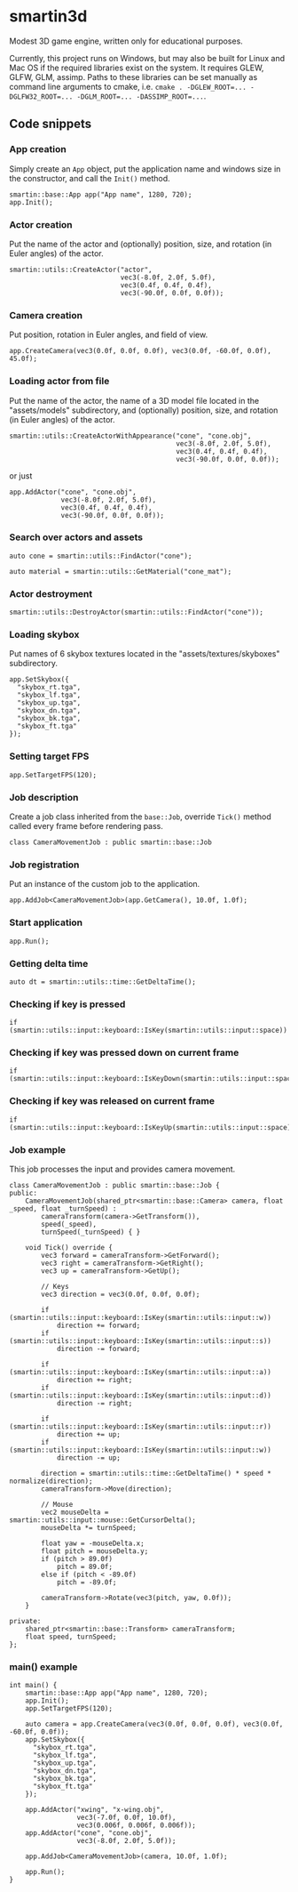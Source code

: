 # smartin3d
Modest 3D game engine, written only for educational purposes.

Currently, this project runs on Windows, but may also be built for Linux and Mac OS if the required libraries exist on the system. It requires GLEW, GLFW, GLM, assimp. Paths to these libraries can be set manually as command line arguments to cmake, i.e. ```cmake . -DGLEW_ROOT=... -DGLFW32_ROOT=... -DGLM_ROOT=... -DASSIMP_ROOT=...```.

## Code snippets
### App creation
Simply create an ```App``` object, put the application name and windows size in the constructor, and call the ```Init()``` method.
```
smartin::base::App app("App name", 1280, 720);
app.Init();
```
### Actor creation
Put the name of the actor and (optionally) position, size, and rotation (in Euler angles) of the actor.
```
smartin::utils::CreateActor("actor",
                            vec3(-8.0f, 2.0f, 5.0f),
                            vec3(0.4f, 0.4f, 0.4f),
                            vec3(-90.0f, 0.0f, 0.0f));
```
### Camera creation
Put position, rotation in Euler angles, and field of view.
```
app.CreateCamera(vec3(0.0f, 0.0f, 0.0f), vec3(0.0f, -60.0f, 0.0f), 45.0f);
```
### Loading actor from file
Put the name of the actor, the name of a 3D model file located in the "assets/models" subdirectory, and (optionally) position, size, and rotation (in Euler angles) of the actor.
```
smartin::utils::CreateActorWithAppearance("cone", "cone.obj",
                                          vec3(-8.0f, 2.0f, 5.0f),
                                          vec3(0.4f, 0.4f, 0.4f),
                                          vec3(-90.0f, 0.0f, 0.0f));
```
or just
```
app.AddActor("cone", "cone.obj",
             vec3(-8.0f, 2.0f, 5.0f),
             vec3(0.4f, 0.4f, 0.4f),
             vec3(-90.0f, 0.0f, 0.0f));
```
### Search over actors and assets
```
auto cone = smartin::utils::FindActor("cone");
```
```
auto material = smartin::utils::GetMaterial("cone_mat");
```
### Actor destroyment
```
smartin::utils::DestroyActor(smartin::utils::FindActor("cone"));
```
### Loading skybox
Put names of 6 skybox textures located in the "assets/textures/skyboxes" subdirectory.
```
app.SetSkybox({
  "skybox_rt.tga",
  "skybox_lf.tga",
  "skybox_up.tga",
  "skybox_dn.tga",
  "skybox_bk.tga",
  "skybox_ft.tga"
});
```
### Setting target FPS
```
app.SetTargetFPS(120);
```
### Job description
Create a job class inherited from the ```base::Job```, override ```Tick()``` method called every frame before rendering pass.
```
class CameraMovementJob : public smartin::base::Job
```
### Job registration
Put an instance of the custom job to the application.
```
app.AddJob<CameraMovementJob>(app.GetCamera(), 10.0f, 1.0f);
```
### Start application
```
app.Run();
```
### Getting delta time
```
auto dt = smartin::utils::time::GetDeltaTime();
```
### Checking if key is pressed
```
if (smartin::utils::input::keyboard::IsKey(smartin::utils::input::space))
```
### Checking if key was pressed down on current frame
```
if (smartin::utils::input::keyboard::IsKeyDown(smartin::utils::input::space))
```
### Checking if key was released on current frame
```
if (smartin::utils::input::keyboard::IsKeyUp(smartin::utils::input::space))
```
### Job example
This job processes the input and provides camera movement.
```
class CameraMovementJob : public smartin::base::Job {
public:
    CameraMovementJob(shared_ptr<smartin::base::Camera> camera, float _speed, float _turnSpeed) :
        cameraTransform(camera->GetTransform()),
        speed(_speed),
        turnSpeed(_turnSpeed) { }

    void Tick() override {
        vec3 forward = cameraTransform->GetForward();
        vec3 right = cameraTransform->GetRight();
        vec3 up = cameraTransform->GetUp();

        // Keys
        vec3 direction = vec3(0.0f, 0.0f, 0.0f);

        if (smartin::utils::input::keyboard::IsKey(smartin::utils::input::w))
            direction += forward;
        if (smartin::utils::input::keyboard::IsKey(smartin::utils::input::s))
            direction -= forward;

        if (smartin::utils::input::keyboard::IsKey(smartin::utils::input::a))
            direction += right;
        if (smartin::utils::input::keyboard::IsKey(smartin::utils::input::d))
            direction -= right;

        if (smartin::utils::input::keyboard::IsKey(smartin::utils::input::r))
            direction += up;
        if (smartin::utils::input::keyboard::IsKey(smartin::utils::input::w))
            direction -= up;

        direction = smartin::utils::time::GetDeltaTime() * speed * normalize(direction);
        cameraTransform->Move(direction);

        // Mouse
        vec2 mouseDelta = smartin::utils::input::mouse::GetCursorDelta();
        mouseDelta *= turnSpeed;

        float yaw = -mouseDelta.x;
        float pitch = mouseDelta.y;
        if (pitch > 89.0f)
            pitch = 89.0f;
        else if (pitch < -89.0f)
            pitch = -89.0f;

        cameraTransform->Rotate(vec3(pitch, yaw, 0.0f));
    }

private:
    shared_ptr<smartin::base::Transform> cameraTransform;
    float speed, turnSpeed;
};
```
### main() example
```
int main() {
    smartin::base::App app("App name", 1280, 720);
    app.Init();
    app.SetTargetFPS(120);

    auto camera = app.CreateCamera(vec3(0.0f, 0.0f, 0.0f), vec3(0.0f, -60.0f, 0.0f));
    app.SetSkybox({
      "skybox_rt.tga",
      "skybox_lf.tga",
      "skybox_up.tga",
      "skybox_dn.tga",
      "skybox_bk.tga",
      "skybox_ft.tga"
    });

    app.AddActor("xwing", "x-wing.obj",
                 vec3(-7.0f, 0.0f, 10.0f),
                 vec3(0.006f, 0.006f, 0.006f));
    app.AddActor("cone", "cone.obj",
                 vec3(-8.0f, 2.0f, 5.0f));

    app.AddJob<CameraMovementJob>(camera, 10.0f, 1.0f);

    app.Run();
}
```
